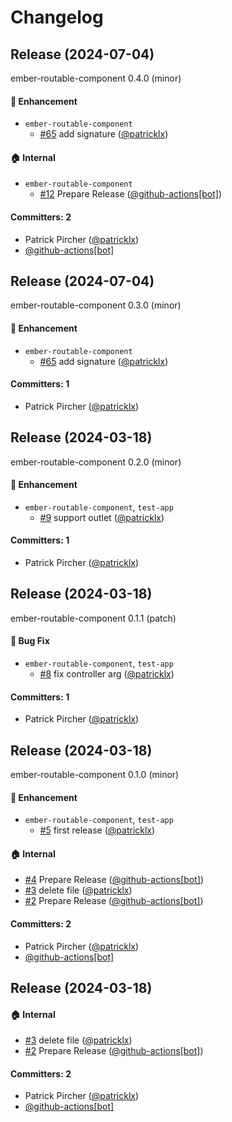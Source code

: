 # Changelog

## Release (2024-07-04)

ember-routable-component 0.4.0 (minor)

#### :rocket: Enhancement
* `ember-routable-component`
  * [#65](https://github.com/patricklx/ember-routable-component/pull/65) add signature ([@patricklx](https://github.com/patricklx))

#### :house: Internal
* `ember-routable-component`
  * [#12](https://github.com/patricklx/ember-routable-component/pull/12) Prepare Release ([@github-actions[bot]](https://github.com/apps/github-actions))

#### Committers: 2
- Patrick Pircher ([@patricklx](https://github.com/patricklx))
- [@github-actions[bot]](https://github.com/apps/github-actions)

## Release (2024-07-04)

ember-routable-component 0.3.0 (minor)

#### :rocket: Enhancement
* `ember-routable-component`
  * [#65](https://github.com/patricklx/ember-routable-component/pull/65) add signature ([@patricklx](https://github.com/patricklx))

#### Committers: 1
- Patrick Pircher ([@patricklx](https://github.com/patricklx))

## Release (2024-03-18)

ember-routable-component 0.2.0 (minor)

#### :rocket: Enhancement
* `ember-routable-component`, `test-app`
  * [#9](https://github.com/patricklx/ember-routable-component/pull/9) support outlet ([@patricklx](https://github.com/patricklx))

#### Committers: 1
- Patrick Pircher ([@patricklx](https://github.com/patricklx))

## Release (2024-03-18)

ember-routable-component 0.1.1 (patch)

#### :bug: Bug Fix
* `ember-routable-component`, `test-app`
  * [#8](https://github.com/patricklx/ember-routable-component/pull/8) fix controller arg ([@patricklx](https://github.com/patricklx))

#### Committers: 1
- Patrick Pircher ([@patricklx](https://github.com/patricklx))

## Release (2024-03-18)

ember-routable-component 0.1.0 (minor)

#### :rocket: Enhancement
* `ember-routable-component`, `test-app`
  * [#5](https://github.com/patricklx/ember-routable-component/pull/5) first release ([@patricklx](https://github.com/patricklx))

#### :house: Internal
* [#4](https://github.com/patricklx/ember-routable-component/pull/4) Prepare Release ([@github-actions[bot]](https://github.com/apps/github-actions))
* [#3](https://github.com/patricklx/ember-routable-component/pull/3) delete file ([@patricklx](https://github.com/patricklx))
* [#2](https://github.com/patricklx/ember-routable-component/pull/2) Prepare Release ([@github-actions[bot]](https://github.com/apps/github-actions))

#### Committers: 2
- Patrick Pircher ([@patricklx](https://github.com/patricklx))
- [@github-actions[bot]](https://github.com/apps/github-actions)

## Release (2024-03-18)



#### :house: Internal
* [#3](https://github.com/patricklx/ember-routable-component/pull/3) delete file ([@patricklx](https://github.com/patricklx))
* [#2](https://github.com/patricklx/ember-routable-component/pull/2) Prepare Release ([@github-actions[bot]](https://github.com/apps/github-actions))

#### Committers: 2
- Patrick Pircher ([@patricklx](https://github.com/patricklx))
- [@github-actions[bot]](https://github.com/apps/github-actions)






